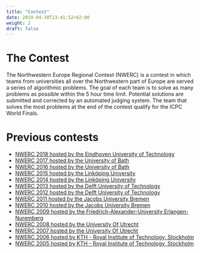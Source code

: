 ```yaml
---
title: "Contest"
date: 2019-04-30T23:41:52+02:00
weight: 2
draft: false
---
```

# The Contest
The Northwestern Europe Regional Contest (NWERC) is a contest in which teams from universities all over the Northwestern part of Europe are served a series of algorithmic problems. The goal of each team is to solve as many problems as possible within the 5 hour time limit. Potential solutions are submitted and corrected by an automated judging system. The team that solves the most problems at the end of the contest qualify for the ICPC World Finals.

# Previous contests
* <a href="http://2018.nwerc.eu/">NWERC 2018 hosted by the Eindhoven University of Technology</a>
* <a href="https://people.bath.ac.uk/masjhd/NWERC/">NWERC 2017 hosted by the University of Bath</a>
* <a href="https://people.bath.ac.uk/masjhd/2016.NWERC/">NWERC 2016 hosted by the University of Bath</a>
* <a href="http://2015.nwerc.eu/">NWERC 2015 hosted by the Linköping University</a>
* <a href="http://2014.nwerc.eu/">NWERC 2014 hosted by the Linköping University</a>
* <a href="http://2013.nwerc.eu/">NWERC 2013 hosted by the Delft University of Technology</a>
* <a href="http://2012.nwerc.eu/">NWERC 2012 hosted by the Delft University of Technology</a>
* <a href="https://web.archive.org/web/20120521220715/http://2011.nwerc.eu/">NWERC 2011 hosted by the Jacobs University Bremen</a>
* <a href="https://web.archive.org/web/20120521220445/http://2010.nwerc.eu/">NWERC 2010 hosted by the Jacobs University Bremen</a>
* <a href="http://2009.nwerc.eu/">NWERC 2009 hosted by the Friedrich-Alexander-University Erlangen-Nuremberg</a>
* <a href="http://2008.nwerc.eu/">NWERC 2008 hosted by the University Of Utrecht</a>
* <a href="http://2007.nwerc.eu/">NWERC 2007 hosted by the University Of Utrecht</a>
* <a href="http://www.csc.kth.se/contest/nwerc/2006/">NWERC 2006 hosted by KTH - Royal Institute of Technology, Stockholm</a>
* <a href="http://www.csc.kth.se/contest/nwerc/2005/">NWERC 2005 hosted by KTH - Royal Institute of Technology, Stockholm</a>
